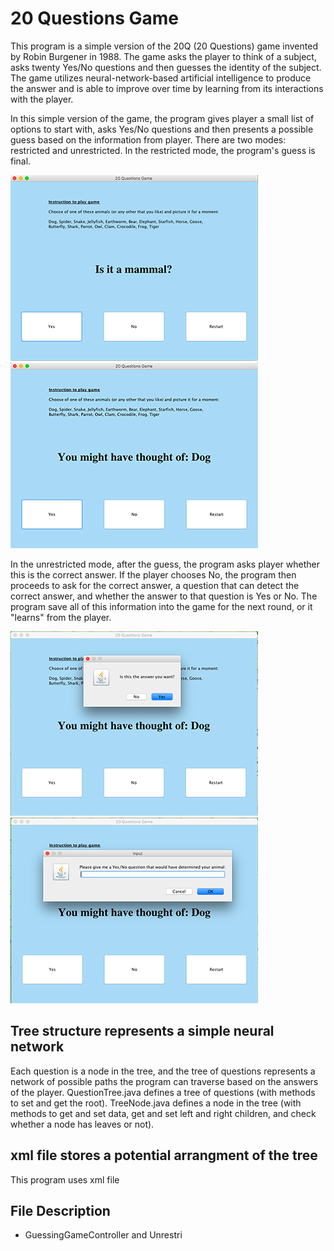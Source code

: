 # 20 Questions Game

This program is a simple version of the 20Q (20 Questions) game invented by Robin Burgener in 1988. The game asks the player to think of a subject, asks twenty Yes/No questions and then guesses the identity of the subject. The game utilizes neural-network-based artificial intelligence to produce the answer and is able to improve over time by learning from its interactions with the player. 

In this simple version of the game, the program gives player a small list of options to start with, asks Yes/No questions and then presents a possible guess based on the information from player. There are two modes: restricted and unrestricted. 
In the restricted mode, the program's guess is final.

![](misc/question.png) ![](misc/answer.png)

In the unrestricted mode, after the guess, the program asks player whether this is the correct answer. If the player chooses No, the program then proceeds to ask for the correct answer, a question that can detect the correct answer, and whether the answer to that question is Yes or No. The program save all of this information into the game for the next round, or it "learns" from the player. 

![](misc/input1.png) ![](misc/input2.png)

## Tree structure represents a simple neural network 
Each question is a node in the tree, and the tree of questions represents a network of possible paths the program can traverse based on the answers of the player. QuestionTree.java defines a tree of questions (with methods to set and get the root). TreeNode.java defines a node in the tree (with methods to get and set data, get and set left and right children, and check whether a node has leaves or not). 

## xml file stores a potential arrangment of the tree
This program uses xml file

## 


## File Description


* GuessingGameController and Unrestri
